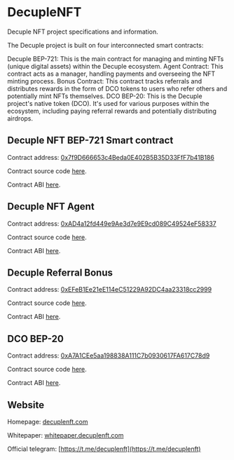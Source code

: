 # DecupleNFT
Decuple NFT project specifications and information.



The Decuple project is built on four interconnected smart contracts:

Decuple BEP-721: This is the main contract for managing and minting NFTs (unique digital assets) within the Decuple ecosystem.
Agent Contract: This contract acts as a manager, handling payments and overseeing the NFT minting process.
Bonus Contract: This contract tracks referrals and distributes rewards in the form of DCO tokens to users who refer others and potentially mint NFTs themselves.
DCO BEP-20: This is the Decuple project's native token (DCO). It's used for various purposes within the ecosystem, including paying referral rewards and potentially distributing airdrops.

<!-- 
Table of contents:
1. Decuple NFT BEP-721 Smart contract 
2. Decuple NFT Agent Smart contract 
3. Decuple NFT Bonus Smart contract 
4. DCO token BEP-20 Smart contract  -->


## Decuple NFT BEP-721 Smart contract 

Contract address: [0x7f9D666653c4Beda0E402B5B35D33FfF7b41B186](https://testnet.bscscan.com/address/0x7f9D666653c4Beda0E402B5B35D33FfF7b41B186)


Contract source code [here](https://github.com/developer-decuple/DecupleNFT/blob/main/Smart%20Contract%20Source%20Code/DecupleNFTcontract.sol).


Contract ABI [here](https://github.com/developer-decuple/DecupleNFT/blob/main/ABI/NFT-ABI.txt).




## Decuple NFT Agent

Contract address: [0xAD4a12fd449e9Ae3d7e9E9cd089C49524eF58337](https://testnet.bscscan.com/address/0xAD4a12fd449e9Ae3d7e9E9cd089C49524eF58337)


Contract source code [here](https://github.com/developer-decuple/DecupleNFT/blob/main/Smart%20Contract%20Source%20Code/DecupleAgentContract.sol).


Contract ABI [here](https://github.com/developer-decuple/DecupleNFT/blob/main/ABI/Agent-ABI.txt).





## Decuple Referral Bonus

Contract address: [0xEFeB1Ee21eE114eC51229A92DC4aa23318cc2999](https://testnet.bscscan.com/address/0xEFeB1Ee21eE114eC51229A92DC4aa23318cc2999)


Contract source code [here](https://github.com/developer-decuple/DecupleNFT/blob/main/Smart%20Contract%20Source%20Code/DecupleBonus.sol).


Contract ABI [here](https://github.com/developer-decuple/DecupleNFT/blob/main/ABI/Bonus-ABI.txt).






## DCO BEP-20

Contract address: [0xA7A1CEe5aa198838A111C7b0930617FA617C78d9](https://testnet.bscscan.com/address/0xA7A1CEe5aa198838A111C7b0930617FA617C78d9)


Contract source code [here](https://github.com/developer-decuple/DecupleNFT/blob/main/Smart%20Contract%20Source%20Code/DCO.sol).


Contract ABI [here](https://github.com/developer-decuple/DecupleNFT/blob/main/ABI/DCO-ABI.txt).





## Website

Homepage: [decuplenft.com](https://www.decuplenft.com)

Whitepaper: [whitepaper.decuplenft.com](https://whitepaper.decuplenft.com)

Official telegram: [https://t.me/decuplenft](https://t.me/decuplenft)

<!-- Opensea collection: [Collection](---) -->



